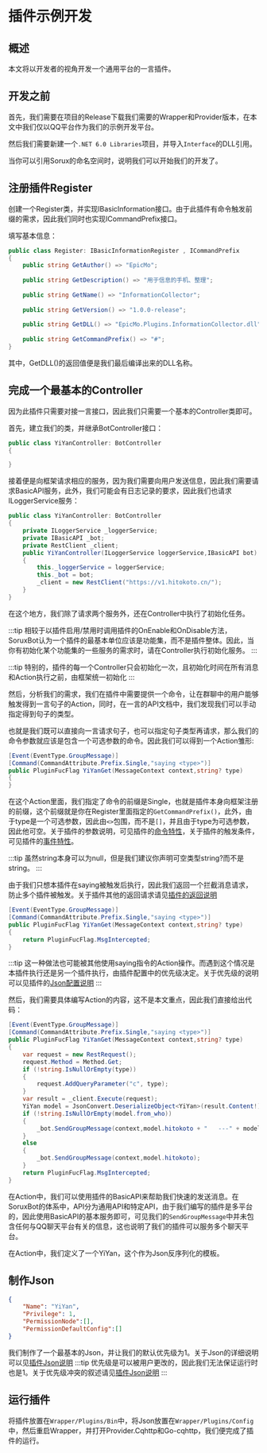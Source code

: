 # 插件示例开发

## 概述

本文将以开发者的视角开发一个通用平台的一言插件。

## 开发之前

首先，我们需要在项目的Release下载我们需要的Wrapper和Provider版本，在本文中我们仅以QQ平台作为我们的示例开发平台。

然后我们需要新建一个`.NET 6.0 Libraries`项目，并导入`Interface`的DLL引用。

当你可以引用Sorux的命名空间时，说明我们可以开始我们的开发了。

## 注册插件Register

创建一个Register类，并实现IBasicInformation接口。由于此插件有命令触发前缀的需求，因此我们同时也实现ICommandPrefix接口。

填写基本信息：

```csharp
public class Register: IBasicInformationRegister , ICommandPrefix  
{  
    public string GetAuthor() => "EpicMo";  
  
    public string GetDescription() => "用于信息的手机、整理";  
  
    public string GetName() => "InformationCollector";  
  
    public string GetVersion() => "1.0.0-release";  
  
    public string GetDLL() => "EpicMo.Plugins.InformationCollector.dll";  
  
    public string GetCommandPrefix() => "#";  
}
```

其中，GetDLL()的返回值便是我们最后编译出来的DLL名称。

## 完成一个最基本的Controller

因为此插件只需要对接一言接口，因此我们只需要一个基本的Controller类即可。

首先，建立我们的类，并继承BotController接口：

```csharp
public class YiYanController: BotController  
{

}
```

接着便是向框架请求相应的服务，因为我们需要向用户发送信息，因此我们需要请求BasicAPI服务，此外，我们可能会有日志记录的要求，因此我们也请求ILoggerService服务：

```csharp
public class YiYanController: BotController  
{  
    private ILoggerService _loggerService;  
    private IBasicAPI _bot;  
    private RestClient _client;  
    public YiYanController(ILoggerService loggerService,IBasicAPI bot)  
    {        
	    this._loggerService = loggerService;  
        this._bot = bot;  
        _client = new RestClient("https://v1.hitokoto.cn/");  
    }
}
```

在这个地方，我们除了请求两个服务外，还在Controller中执行了初始化任务。

:::tip
相较于以插件启用/禁用时调用插件的OnEnable和OnDisable方法，SoruxBot认为一个插件的最基本单位应该是功能集，而不是插件整体。因此，当你有初始化某个功能集的一些服务的需求时，请在Controller执行初始化服务。
:::

:::tip
特别的，插件的每一个Controller只会初始化一次，且初始化时间在所有消息和Action执行之前，由框架统一初始化
:::

然后，分析我们的需求，我们在插件中需要提供一个命令，让在群聊中的用户能够触发得到一言句子的Action，同时，在一言的API文档中，我们发现我们可以手动指定得到句子的类型。

也就是我们既可以直接向一言请求句子，也可以指定句子类型再请求，那么我们的命令参数就应该是包含一个可选参数的命令。因此我们可以得到一个Action雏形:

```csharp
[Event(EventType.GroupMessage)]  
[Command(CommandAttribute.Prefix.Single,"saying <type>")]  
public PluginFucFlag YiYanGet(MessageContext context,string? type)  
{
}
```

在这个Action里面，我们指定了命令的前缀是Single，也就是插件本身向框架注册的前缀，这个前缀就是你在Register里面指定的`GetCommandPrefix()`，此外，由于type是一个可选参数，因此由`<>`包围，而不是`[]`，并且由于type为可选参数，因此他可空。关于插件的参数说明，可见插件的[命令特性](/pluginsDocs/attribute/command.md)，关于插件的触发条件，可见插件的[事件特性](/pluginsDocs/attribute/event.md)。

:::tip
虽然string本身可以为null，但是我们建议你声明可空类型string?而不是string。
:::

由于我们只想本插件在saying被触发后执行，因此我们返回一个拦截消息请求，防止多个插件被触发。关于插件其他的返回请求请见[插件的返回说明](/pluginsDocs/returnType.md)

```csharp
[Event(EventType.GroupMessage)]  
[Command(CommandAttribute.Prefix.Single,"saying <type>")]  
public PluginFucFlag YiYanGet(MessageContext context,string? type)  
{
	return PluginFucFlag.MsgIntercepted;
}
```

:::tip
这一种做法也可能被其他使用saying指令的Action操作。而遇到这个情况是本插件执行还是另一个插件执行，由插件配置中的优先级决定。关于优先级的说明可以见插件的[Json配置说明](/pluginsDocs/json.md)
:::

然后，我们需要具体编写Action的内容，这不是本文重点，因此我们直接给出代码：
```csharp
[Event(EventType.GroupMessage)]  
[Command(CommandAttribute.Prefix.Single,"saying <type>")]  
public PluginFucFlag YiYanGet(MessageContext context,string? type)  
{  
    var request = new RestRequest();  
    request.Method = Method.Get;  
    if (!string.IsNullOrEmpty(type))  
    {        
	    request.AddQueryParameter("c", type);  
    }    
    var result = _client.Execute(request);  
    YiYan model = JsonConvert.DeserializeObject<YiYan>(result.Content!)!;  
    if (!string.IsNullOrEmpty(model.from_who))  
    {        
	    _bot.SendGroupMessage(context,model.hitokoto + "   ---" + model.from_who);  
    }    
    else  
    {  
        _bot.SendGroupMessage(context,model.hitokoto);  
    }    
    return PluginFucFlag.MsgIntercepted;  
}
```
在Action中，我们可以使用插件的BasicAPI来帮助我们快速的发送消息。在SoruxBot的体系中，API分为通用API和特定API，由于我们编写的插件是多平台的，因此使用BasicAPI的基本服务即可，可见我们的`SendGroupMessage`中并未包含任何与QQ聊天平台有关的信息，这也说明了我们的插件可以服务多个聊天平台。

在Action中，我们定义了一个YiYan，这个作为Json反序列化的模板。

## 制作Json
```json
{
    "Name": "YiYan",
    "Privilege": 1,
    "PermissionNode":[],
    "PermissionDefaultConfig":[]
}
```

我们制作了一个最基本的Json，并让我们的默认优先级为1。关于Json的详细说明可以见[插件Json说明](/pluginsDocs/json.md)
:::tip
优先级是可以被用户更改的，因此我们无法保证运行时也是1。关于优先级冲突的叙述请见[插件Json说明](/pluginsDocs/json.md)
:::

## 运行插件

将插件放置在`Wrapper/Plugins/Bin`中，将Json放置在`Wrapper/Plugins/Config`中，然后重启Wrapper，并打开Provider.Cqhttp和Go-cqhttp，我们便完成了插件的运行。